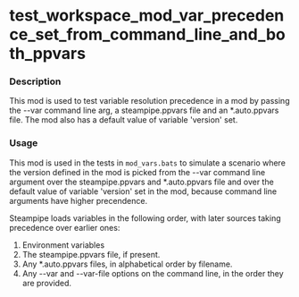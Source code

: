 # test_workspace_mod_var_precedence_set_from_command_line_and_both_ppvars

### Description

This mod is used to test variable resolution precedence in a mod by passing the --var command line arg, a steampipe.ppvars file and an *.auto.ppvars file. The mod also has a default value of variable 'version' set.

### Usage

This mod is used in the tests in `mod_vars.bats` to simulate a scenario where the version defined in the mod is picked from the --var command line argument over the steampipe.ppvars and *.auto.ppvars file and over the default value of variable 'version' set in the mod, because command line arguments have higher precendence.

Steampipe loads variables in the following order, with later sources taking precedence over earlier ones:

1. Environment variables
2. The steampipe.ppvars file, if present.
3. Any *.auto.ppvars files, in alphabetical order by filename.
4. Any --var and --var-file options on the command line, in the order they are provided.